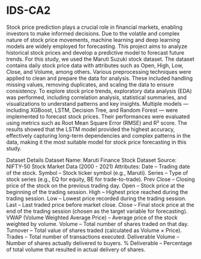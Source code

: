 # IDS-CA2

Stock price prediction plays a crucial role in financial markets, enabling investors to make informed decisions. Due to the volatile and complex nature of stock price movements, machine learning and deep learning models are widely employed for forecasting. This project aims to analyze historical stock prices and develop a predictive model to forecast future trends.
For this study, we used the Maruti Suzuki stock dataset. The dataset contains daily stock price data with attributes such as Open, High, Low, Close, and Volume, among others.
Various preprocessing techniques were applied to clean and prepare the data for analysis. These included handling missing values, removing duplicates, and scaling the data to ensure consistency.
To explore stock price trends, exploratory data analysis (EDA) was performed, including correlation analysis, statistical summaries, and visualizations to understand patterns and key insights.
Multiple models — including XGBoost, LSTM, Decision Tree, and Random Forest — were implemented to forecast stock prices. Their performances were evaluated using metrics such as Root Mean Square Error (RMSE) and R² score.
The results showed that the LSTM model provided the highest accuracy, effectively capturing long-term dependencies and complex patterns in the data, making it the most suitable model for stock price forecasting in this study.

Dataset Details
Dataset Name: Maruti Finance Stock Dataset
Source: NIFTY-50 Stock Market Data (2000 - 2021)
Attributes:
    Date – Trading date of the stock.
    Symbol – Stock ticker symbol (e.g., Maruti).
    Series – Type of stock series (e.g., EQ for equity, BE for trade-to-trade).
    Prev Close – Closing price of the stock on the previous trading day.
    Open – Stock price at the beginning of the trading session.
    High – Highest price reached during the trading session.
    Low – Lowest price recorded during the trading session.
    Last – Last traded price before market close.
    Close – Final stock price at the end of the trading session (chosen as the target variable for forecasting).
    VWAP (Volume Weighted Average Price) – Average price of the stock weighted by volume.
    Volume – Total number of shares traded on that day.
    Turnover – Total value of shares traded (calculated as Volume × Price).
    Trades – Total number of transactions executed.
    Deliverable Volume – Number of shares actually delivered to buyers.
   % Deliverable – Percentage of total volume that resulted in actual delivery of shares.
